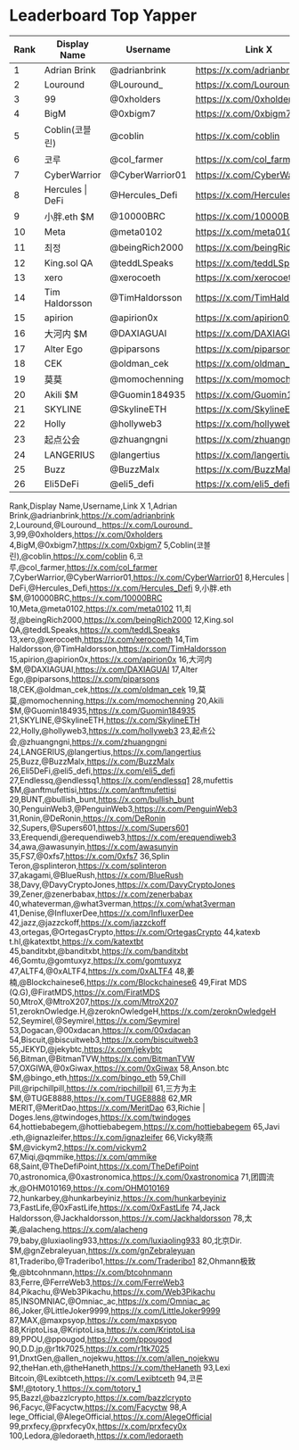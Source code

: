 # Leaderboard Top Yapper

| Rank | Display Name          | Username          | Link X                      |
|------|-----------------------|-------------------|-----------------------------|
| 1    | Adrian Brink         | @adrianbrink     | https://x.com/adrianbrink  |
| 2    | Louround             | @Louround_       | https://x.com/Louround_    |
| 3    | 99                   | @0xholders       | https://x.com/0xholders    |
| 4    | BigM                 | @0xbigm7         | https://x.com/0xbigm7      |
| 5    | Coblin(코블린)       | @coblin          | https://x.com/coblin       |
| 6    | 코루                 | @col_farmer      | https://x.com/col_farmer   |
| 7    | CyberWarrior         | @CyberWarrior01  | https://x.com/CyberWarrior01 |
| 8    | Hercules \| DeFi     | @Hercules_Defi   | https://x.com/Hercules_Defi |
| 9    | 小胖.eth $M          | @10000BRC        | https://x.com/10000BRC     |
| 10   | Meta                 | @meta0102        | https://x.com/meta0102     |
| 11   | 최정                 | @beingRich2000   | https://x.com/beingRich2000 |
| 12   | King.sol QA          | @teddLSpeaks     | https://x.com/teddLSpeaks  |
| 13   | xero                 | @xerocoeth       | https://x.com/xerocoeth    |
| 14   | Tim Haldorsson       | @TimHaldorsson   | https://x.com/TimHaldorsson |
| 15   | apirion              | @apirion0x       | https://x.com/apirion0x    |
| 16   | 大河内 $M            | @DAXIAGUAI       | https://x.com/DAXIAGUAI    |
| 17   | Alter Ego            | @piparsons       | https://x.com/piparsons    |
| 18   | CEK                  | @oldman_cek      | https://x.com/oldman_cek   |
| 19   | 莫莫                 | @momochenning    | https://x.com/momochenning |
| 20   | Akili $M             | @Guomin184935    | https://x.com/Guomin184935 |
| 21   | SKYLINE              | @SkylineETH      | https://x.com/SkylineETH   |
| 22   | Holly                | @hollyweb3       | https://x.com/hollyweb3    |
| 23   | 起点公会             | @zhuangngni      | https://x.com/zhuangngni   |
| 24   | LANGERIUS            | @langertius      | https://x.com/langertius   |
| 25   | Buzz                 | @BuzzMalx        | https://x.com/BuzzMalx     |
| 26   | Eli5DeFi             | @eli5_defi       | https://x.com/eli5_defi    |



Rank,Display Name,Username,Link X
1,Adrian Brink,@adrianbrink,https://x.com/adrianbrink
2,Louround,@Louround_,https://x.com/Louround_
3,99,@0xholders,https://x.com/0xholders
4,BigM,@0xbigm7,https://x.com/0xbigm7
5,Coblin(코블린),@coblin,https://x.com/coblin
6,코루,@col_farmer,https://x.com/col_farmer
7,CyberWarrior,@CyberWarrior01,https://x.com/CyberWarrior01
8,Hercules | DeFi,@Hercules_Defi,https://x.com/Hercules_Defi
9,小胖.eth $M,@10000BRC,https://x.com/10000BRC
10,Meta,@meta0102,https://x.com/meta0102
11,최정,@beingRich2000,https://x.com/beingRich2000
12,King.sol QA,@teddLSpeaks,https://x.com/teddLSpeaks
13,xero,@xerocoeth,https://x.com/xerocoeth
14,Tim Haldorsson,@TimHaldorsson,https://x.com/TimHaldorsson
15,apirion,@apirion0x,https://x.com/apirion0x
16,大河内 $M,@DAXIAGUAI,https://x.com/DAXIAGUAI
17,Alter Ego,@piparsons,https://x.com/piparsons
18,CEK,@oldman_cek,https://x.com/oldman_cek
19,莫莫,@momochenning,https://x.com/momochenning
20,Akili $M,@Guomin184935,https://x.com/Guomin184935
21,SKYLINE,@SkylineETH,https://x.com/SkylineETH
22,Holly,@hollyweb3,https://x.com/hollyweb3
23,起点公会,@zhuangngni,https://x.com/zhuangngni
24,LANGERIUS,@langertius,https://x.com/langertius
25,Buzz,@BuzzMalx,https://x.com/BuzzMalx
26,Eli5DeFi,@eli5_defi,https://x.com/eli5_defi
27,Endlessq,@endlessq1,https://x.com/endlessq1
28,mufettis $M,@anftmufettisi,https://x.com/anftmufettisi
29,BUNT,@bullish_bunt,https://x.com/bullish_bunt
30,PenguinWeb3,@PenguinWeb3,https://x.com/PenguinWeb3
31,Ronin,@DeRonin,https://x.com/DeRonin
32,Supers,@Supers601,https://x.com/Supers601
33,Erequendi,@erequendiweb3,https://x.com/erequendiweb3
34,awa,@awasunyin,https://x.com/awasunyin
35,FS7,@0xfs7,https://x.com/0xfs7
36,Splin Teron,@splinteron,https://x.com/splinteron
37,akagami,@BlueRush,https://x.com/BlueRush
38,Davy,@DavyCryptoJones,https://x.com/DavyCryptoJones
39,Zener,@zenerbabax,https://x.com/zenerbabax
40,whateverman,@what3verman,https://x.com/what3verman
41,Denise,@InfluxerDee,https://x.com/InfluxerDee
42,jazz,@jazzckoff,https://x.com/jazzckoff
43,ortegas,@OrtegasCrypto,https://x.com/OrtegasCrypto
44,katexb t.hl,@katextbt,https://x.com/katextbt
45,banditxbt,@banditxbt,https://x.com/banditxbt
46,Gomtu,@gomtuxyz,https://x.com/gomtuxyz
47,ALTF4,@0xALTF4,https://x.com/0xALTF4
48,姜楠,@Blockchainese6,https://x.com/Blockchainese6
49,Firat MDS (Q.G),@FiratMDS,https://x.com/FiratMDS
50,MtroX,@MtroX207,https://x.com/MtroX207
51,zeroknOwledge.H,@zeroknOwledgeH,https://x.com/zeroknOwledgeH
52,Seymirel,@Seymirel,https://x.com/Seymirel
53,Dogacan,@00xdacan,https://x.com/00xdacan
54,Biscuit,@biscuitweb3,https://x.com/biscuitweb3
55,JEKYD,@jekybtc,https://x.com/jekybtc
56,Bitman,@BitmanTVW,https://x.com/BitmanTVW
57,OXGIWA,@0xGiwax,https://x.com/0xGiwax
58,Anson.btc $M,@bingo_eth,https://x.com/bingo_eth
59,Chill Pill,@ripchillpill,https://x.com/ripchillpill
61,三方为主 $M,@TUGE8888,https://x.com/TUGE8888
62,MR MERIT,@MeritDao,https://x.com/MeritDao
63,Richie | Doges.lens,@twindoges,https://x.com/twindoges
64,hottiebabegem,@hottiebabegem,https://x.com/hottiebabegem
65,Javi .eth,@ignazleifer,https://x.com/ignazleifer
66,Vicky晓燕 $M,@vickym2,https://x.com/vickym2
67,Miqi,@qmmike,https://x.com/qmmike
68,Saint,@TheDefiPoint,https://x.com/TheDefiPoint
70,astronomica,@0xastronomica,https://x.com/0xastronomica
71,团圆流水,@OHM010169,https://x.com/OHM010169
72,hunkarbey,@hunkarbeyiniz,https://x.com/hunkarbeyiniz
73,FastLife,@0xFastLife,https://x.com/0xFastLife
74,Jack Haldorsson,@Jackhaldorsson,https://x.com/Jackhaldorsson
78,太美,@alacheng,https://x.com/alacheng
79,baby,@luxiaoling933,https://x.com/luxiaoling933
80,北京Dir. $M,@gnZebraleyuan,https://x.com/gnZebraleyuan
81,Traderibo,@Traderibo1,https://x.com/Traderibo1
82,Ohmann极致兔,@btcohnmann,https://x.com/btcohnmann
83,Ferre,@FerreWeb3,https://x.com/FerreWeb3
84,Pikachu,@Web3Pikachu,https://x.com/Web3Pikachu
85,INSOMNIAC,@Omniac_ac,https://x.com/Omniac_ac
86,Joker,@LittleJoker9999,https://x.com/LittleJoker9999
87,MAX,@maxpsyop,https://x.com/maxpsyop
88,KriptoLisa,@KriptoLisa,https://x.com/KriptoLisa
89,PPOU,@ppougod,https://x.com/ppougod
90,D.D.jp,@r1tk7025,https://x.com/r1tk7025
91,DnxtGen,@allen_nojekwu,https://x.com/allen_nojekwu
92,theHan.eth,@theHaneth,https://x.com/theHaneth
93,Lexi Bitcoin,@Lexibtceth,https://x.com/Lexibtceth
94,코론 $M!,@totory_1,https://x.com/totory_1
95,Bazzl,@bazzlcrypto,https://x.com/bazzlcrypto
96,Facyc,@Facyctw,https://x.com/Facyctw
98,A lege_Official,@AlegeOfficial,https://x.com/AlegeOfficial
99,prxfecy,@prxfecy0x,https://x.com/prxfecy0x
100,Ledora,@ledoraeth,https://x.com/ledoraeth
